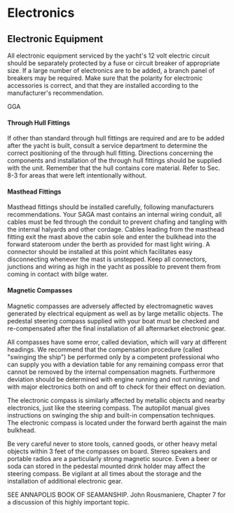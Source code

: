 # Electronics

## Electronic Equipment

All electronic equipment serviced by the yacht's 12 volt electric circuit should be separately protected by a fuse or circuit breaker of appropriate size. If a large number of electronics are to be added, a branch panel of breakers may be required. Make sure that the polarity for electronic accessories is correct, and that they are installed according to the manufacturer's recommendation.


GGA

#### Through Hull Fittings

If other than standard through hull fittings are required and are to be added after the yacht is built, consult a service department to determine the correct positioning of the through hull fitting. Directions concerning the components and installation of the through hull fittings should be supplied with the unit. Remember that the hull contains core material. Refer to Sec. 8-3 for areas that were left intentionally without.

#### Masthead Fittings

Masthead fittings should be installed carefully, following manufacturers recommendations. Your SAGA mast contains an internal wiring conduit, all  cables must be fed through the conduit to prevent chafing and tangling with the internal halyards and other cordage. Cables leading from the masthead fitting exit the mast above the cabin sole and enter the bulkhead into the forward stateroom under the berth as provided for mast light wiring. A connector should be installed at this point which facilitates easy disconnecting whenever the mast is unstepped. Keep all connectors, junctions and wiring as high in the yacht as possible to prevent them from coming in contact with bilge water.

#### Magnetic Compasses

Magnetic compasses are adversely affected by electromagnetic waves generated by electrical equipment as well as by large metallic objects. The pedestal steering compass supplied with your boat must be checked and re-compensated after the final installation of all aftermarket electronic gear.

All compasses have some error, called deviation, which will vary at different headings. We recommend that the compensation procedure (called "swinging the ship") be performed only by a competent professional who can supply you with a deviation table for any remaining compass error that cannot be removed by the internal compensation magnets. Furthermore deviation should be determined with engine running and not running; and with major electronics both on and off to check for their effect on deviation.

The electronic compass is similarly affected by metallic objects and nearby electronics, just like the steering compass. The autopilot manual gives instructions on swinging the ship and built-in compensation techniques. The electronic compass is located under the forward berth against the main bulkhead.

Be very careful never to store tools, canned goods, or other heavy metal objects within 3 feet of the compasses on board. Stereo speakers and portable radios are a particularly strong magnetic source. Even a beer or soda can stored in the pedestal mounted drink holder may affect the steering compass. Be vigilant at all times about the storage and the installation of additional electronic gear.

SEE ANNAPOLIS BOOK OF SEAMANSHIP. John Rousmaniere, Chapter 7 for a discussion of this highly important topic.
